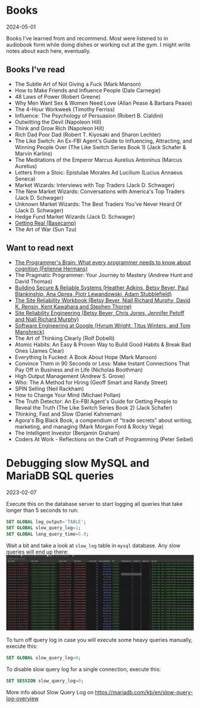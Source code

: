 # Books

2024-05-01

Books I've learned from and recommend. Most were listened to in audiobook form while doing dishes or working out at the gym. I might write notes about each here, eventually.

## Books I've read

- The Subtle Art of Not Giving a Fuck (Mark Manson)
- How to Make Friends and Influence People (Dale Carnegie)
- 48 Laws of Power (Robert Greene)
- Why Men Want Sex & Women Need Love (Allan Pease & Barbara Pease)
- The 4-Hour Workweek (Timothy Ferriss)
- Influence: The Psychology of Persuasion (Robert B. Cialdini)
- Outwitting the Devil (Napoleon Hill)
- Think and Grow Rich (Napoleon Hill)
- Rich Dad Poor Dad (Robert T. Kiyosaki and Sharon Lechter)
- The Like Switch: An Ex-FBI Agent's Guide to Influencing, Attracting, and Winning People Over (The Like Switch Series Book 1) (Jack Schafer & Marvin Karlins)
- The Meditations of the Emperor Marcus Aurelius Antoninus (Marcus Aurelius)
- Letters from a Stoic: Epistulae Morales Ad Lucilium (Lucius Annaeus Seneca)
- Market Wizards: Interviews with Top Traders (Jack D. Schwager)
- The New Market Wizards: Conversations with America's Top Traders (Jack D. Schwager)
- Unknown Market Wizards: The Best Traders You've Never Heard Of (Jack D. Schwager)
- Hedge Fund Market Wizards (Jack D. Schwager)
- [Getting Real (Basecamp)](https://basecamp.com/books/getting-real)
- The Art of War (Sun Tzu)

## Want to read next

- [The Programmer's Brain: What every programmer needs to know about cognition
  (Felienne Hermans)](https://www.amazon.com/Programmers-Brain-every-programmer-cognition/dp/1617298670)
- The Pragmatic Programmer: Your Journey to Mastery (Andrew Hunt and David Thomas)
- [Building Secure & Reliable Systems (Heather Adkins, Betsy Beyer, Paul Blankinship, Ana Oprea, Piotr Lewandowski, Adam Stubblefield)](https://google.github.io/building-secure-and-reliable-systems/raw/toc.html)
- [The Site Reliability Workbook (Betsy Beyer, Niall Richard Murphy, David K. Rensin, Kent Kawahara and Stephen Thorne)](https://sre.google/workbook/table-of-contents/)
- [Site Reliability Engineering (Betsy Beyer, Chris Jones, Jennifer Petoff and Niall Richard Murphy)](https://sre.google/sre-book/table-of-contents/)
- [Software Engineering at Google (Hyrum Wright, Titus Winters, and Tom Manshreck)](https://abseil.io/resources/swe-book/html/toc.html)
- The Art of Thinking Clearly (Rolf Dobelli)
- Atomic Habits: An Easy & Proven Way to Build Good Habits & Break Bad Ones (James Clear)
- Everything Is Fucked: A Book About Hope (Mark Manson)
- Convince Them in 90 Seconds or Less: Make Instant Connections That Pay Off in Business and in Life (Nicholas Boothman)
- High Output Management (Andrew S. Grove)
- Who: The A Method for Hiring (Geoff Smart and Randy Street)
- SPIN Selling (Neil Rackham)
- How to Change Your Mind (Michael Pollan)
- The Truth Detector: An Ex-FBI Agent's Guide for Getting People to Reveal the Truth (The Like Switch Series Book 2) (Jack Schafer)
- Thinking, Fast and Slow (Daniel Kahneman)
- Agora's Big Black Book, a compendium of "trade secrets" about writing, marketing, and managing (Mark Morgan Ford & Rocky Vega)
- The Intelligent Investor (Benjamin Graham)
- Coders At Work - Reflections on the Craft of Programming (Peter Seibel)

# Debugging slow MySQL and MariaDB SQL queries

2023-02-07

Execute this on the database server to start logging all queries that take longer than 5 seconds to run:

```sql
SET GLOBAL log_output='TABLE';
SET GLOBAL slow_query_log=1;
SET GLOBAL long_query_time=5.0;
```

Wait a bit and take a look at `slow_log` table in `mysql` database. Any slow queries will end up there:
![Slow query log example](static/2023_02_07_slow_query.png)

To turn off query log in case you will execute some heavy queries manually, execute this:

```sql
SET GLOBAL slow_query_log=0;
```

To disable slow query log for a single connection, execute this:

```sql
SET SESSION slow_query_log=0;
```

More info about Slow Query Log on https://mariadb.com/kb/en/slow-query-log-overview
